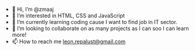 - 👋 Hi, I’m @zmaaj
- 👀 I’m interested in HTML, CSS and JavaScript
- 🌱 I’m currently learning coding cause I want to find job in IT sector.
- 💞️ I’m looking to collaborate on as many projects as I can soo I can learn more!
- 📫 How to reach me leon.repalust@gmail.com

<!---
zmaaj/zmaaj is a ✨ special ✨ repository because its `README.md` (this file) appears on your GitHub profile.
You can click the Preview link to take a look at your changes.
--->
